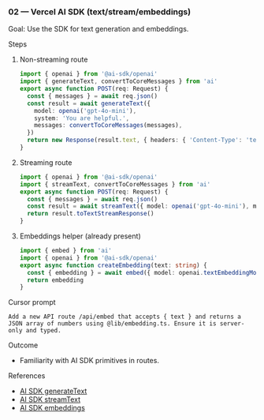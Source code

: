 ### 02 — Vercel AI SDK (text/stream/embeddings)

Goal: Use the SDK for text generation and embeddings.

Steps
1) Non-streaming route
   ```ts
   import { openai } from '@ai-sdk/openai'
   import { generateText, convertToCoreMessages } from 'ai'
   export async function POST(req: Request) {
     const { messages } = await req.json()
     const result = await generateText({
       model: openai('gpt-4o-mini'),
       system: 'You are helpful.',
       messages: convertToCoreMessages(messages),
     })
     return new Response(result.text, { headers: { 'Content-Type': 'text/plain; charset=utf-8' } })
   }
   ```
2) Streaming route
   ```ts
   import { openai } from '@ai-sdk/openai'
   import { streamText, convertToCoreMessages } from 'ai'
   export async function POST(req: Request) {
     const { messages } = await req.json()
     const result = await streamText({ model: openai('gpt-4o-mini'), messages: convertToCoreMessages(messages) })
     return result.toTextStreamResponse()
   }
   ```
3) Embeddings helper (already present)
   ```ts
   import { embed } from 'ai'
   import { openai } from '@ai-sdk/openai'
   export async function createEmbedding(text: string) {
     const { embedding } = await embed({ model: openai.textEmbeddingModel('text-embedding-3-small'), value: text })
     return embedding
   }
   ```

Cursor prompt
```
Add a new API route /api/embed that accepts { text } and returns a JSON array of numbers using @lib/embedding.ts. Ensure it is server-only and typed.
```

Outcome
- Familiarity with AI SDK primitives in routes.

References
- [AI SDK generateText](https://ai-sdk.dev/docs/ai-sdk-core/generate-text)
- [AI SDK streamText](https://ai-sdk.dev/docs/ai-sdk-core/stream-text)
- [AI SDK embeddings](https://ai-sdk.dev/docs/ai-sdk-core/embeddings)


